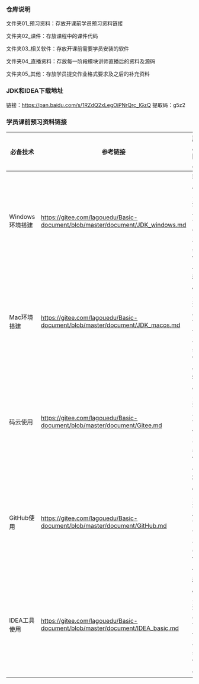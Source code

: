 ### 仓库说明

文件夹01_预习资料：存放开课前学员预习资料链接

文件夹02_课件：存放课程中的课件代码

文件夹03_相关软件：存放开课前需要学员安装的软件

文件夹04_直播资料：存放每一阶段模块讲师直播后的资料及源码

文件夹05_其他：存放学员提交作业格式要求及之后的补充资料



### JDK和IDEA下载地址

链接：https://pan.baidu.com/s/1RZdQ2xLegOiPNrQrc_lGzQ 
提取码：g5z2



### 学员课前预习资料链接

| **必备技术**    | **参考链接**                                                 | **所属阶段**           | **课前技能**                                    |
| --------------- | ------------------------------------------------------------ | ---------------------- | ----------------------------------------------- |
| Windows环境搭建 | https://gitee.com/lagouedu/Basic-document/blob/master/document/JDK_windows.md | 程序员开发协作工具使用 | 1、下载安装JDK 2、环境变量配置                  |
| Mac环境搭建     | https://gitee.com/lagouedu/Basic-document/blob/master/document/JDK_macos.md | 程序员开发协作工具使用 | 1、下载安装JDK 2、环境变量配置                  |
| 码云使用        | https://gitee.com/lagouedu/Basic-document/blob/master/document/Gitee.md | 程序员开发协作工具使用 | 1. 课件下载 2.作业上传（推荐使用，国内速度快）  |
| GitHub使用      | https://gitee.com/lagouedu/Basic-document/blob/master/document/GitHub.md | 程序员开发协作工具使用 | 1. 课件下载 2.作业上传                          |
| IDEA工具使用    | https://gitee.com/lagouedu/Basic-document/blob/master/document/IDEA_basic.md | 程序员开发协作工具使用 | 1、下载安装idea 2、idea构建Java项目 3、常用快捷 |